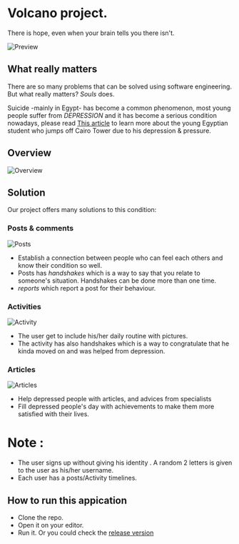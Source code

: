 # Volcano project.

There is hope, even when your brain tells you there isn't.

![Preview](https://i.ibb.co/JB3pwHX/splash-iphonesespacegrey-portrait.png)

## What really matters 

There are so many problems that can be solved using software engineering.  
But what really matters? *Souls* does.  

Suicide -mainly in Egypt- has become a common phenomenon, most young people suffer from *DEPRESSION* and it has become a serious condition nowadays, please read [This article](https://see.news/egyptian-student-jumps-off-cairo-tower-to-commit-suicide/) to learn more about the young Egyptian student who jumps off Cairo Tower due to his depression & pressure.

## Overview
![Overview](https://i.ibb.co/tQv71Cd/My-Post-1.jpg)

## Solution
Our project offers many solutions to this condition:

### Posts & comments
![Posts](https://i.ibb.co/YhdfZgy/Screen-Shot-2020-04-29-at-8-23-16-PM-iphonesespacegrey-portrait.png)
* Establish a connection between people who can feel each others and know their condition so well. 
* Posts has *handshakes* which is a way to say that you relate to someone's situation. Handshakes can be done more than one time. 
* *reports* which report a post for their behaviour.

### Activities
![Activity](https://i.ibb.co/7KwWz9K/Screen-Shot-2020-04-29-at-10-57-40-PM.png)
* The user get to include his/her daily routine with pictures.
* The activity has also handshakes which is a way to congratulate that he kinda moved on and was helped from depression.

### Articles
![Articles](https://i.ibb.co/sJcsyRJ/Screen-Shot-2020-04-29-at-8-22-13-PM-iphonesespacegrey-portrait-3.png)
* Help depressed people with articles, and advices from specialists
* Fill depressed people's day with achievements to make them more satisfied with their lives.

# Note :
* The user signs up without giving his identity . A random 2 letters is given to the user as his/her username.
* Each user has a posts/Activity timelines.

## How to run this appication
- Clone the repo.
- Open it on your editor.
- Run it.
Or you could check the [release version](https://github.com/MeitanteiAshour/Volcano/releases)
